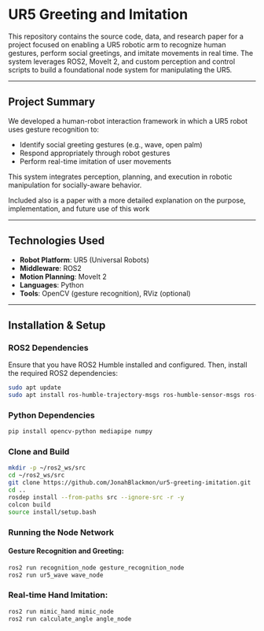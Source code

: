 # UR5 Greeting and Imitation

This repository contains the source code, data, and research paper for a project focused on enabling a UR5 robotic arm to recognize human gestures, perform social greetings, and imitate movements in real time. The system leverages ROS2, MoveIt 2, and custom perception and control scripts to build a foundational node system for manipulating the UR5.

---

## Project Summary

We developed a human-robot interaction framework in which a UR5 robot uses gesture recognition to:
- Identify social greeting gestures (e.g., wave, open palm)
- Respond appropriately through robot gestures
- Perform real-time imitation of user movements

This system integrates perception, planning, and execution in robotic manipulation for socially-aware behavior.

Included also is a paper with a more detailed explanation on the purpose, implementation, and future use of this work

---

## Technologies Used

- **Robot Platform**: UR5 (Universal Robots)
- **Middleware**: ROS2
- **Motion Planning**: MoveIt 2
- **Languages**: Python
- **Tools**: OpenCV (gesture recognition), RViz (optional)

---

## Installation & Setup

### ROS2 Dependencies
Ensure that you have ROS2 Humble installed and configured. Then, install the required ROS2 dependencies:

```bash
sudo apt update
sudo apt install ros-humble-trajectory-msgs ros-humble-sensor-msgs ros-humble-std-msgs ros-humble-builtin-interfaces ros-humble-cv-bridge
```
### Python Dependencies
```bash
pip install opencv-python mediapipe numpy
```
### Clone and Build
```bash
mkdir -p ~/ros2_ws/src
cd ~/ros2_ws/src
git clone https://github.com/JonahBlackmon/ur5-greeting-imitation.git
cd ..
rosdep install --from-paths src --ignore-src -r -y
colcon build
source install/setup.bash
```
### Running the Node Network
#### Gesture Recognition and Greeting:
```bash
ros2 run recognition_node gesture_recognition_node
ros2 run ur5_wave wave_node
```
### Real-time Hand Imitation:
```bash
ros2 run mimic_hand mimic_node
ros2 run calculate_angle angle_node
```


